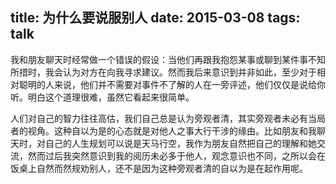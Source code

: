 title: 为什么要说服别人
date: 2015-03-08
tags: talk
---

我和朋友聊天时经常做一个错误的假设：当他们再跟我抱怨某事或聊到某件事不知所措时，我会认为对方在向我寻求建议。然而我后来意识到并非如此，至少对于相对聪明的人来说，他们并不需要对事件不了解的人在一旁评述，他们仅仅是说给你听。明白这个道理很难，虽然它看起来很简单。

人们对自己的智力往往高估，我们自己总是认为旁观者清，其实旁观者未必有当局者的视角。这种自以为是的心态就是对他人之事大行干涉的缘由。比如朋友和我聊天时，对自己的人生规划可以说是天马行空，我作为朋友自然把自己的理解和她交流，然而过后我突然意识到我的阅历未必多于他人，观念意识也不同，之所以会在饭桌上自然而然规劝别人，还不是因为这种旁观者清的自以为是在起作用呢。


